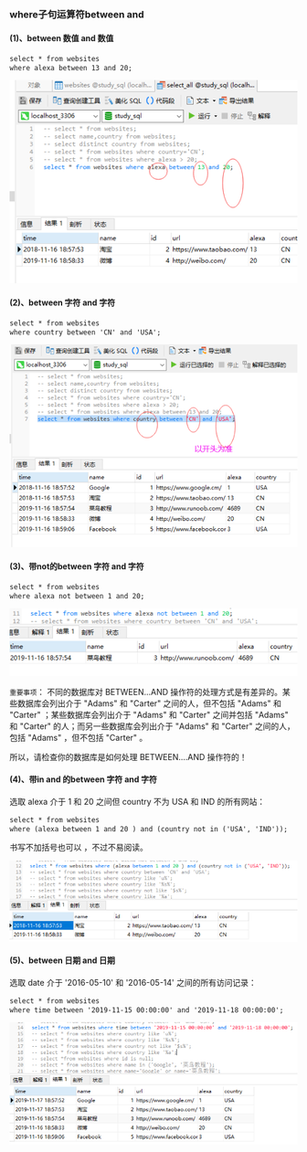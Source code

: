 ### where子句运算符between and

#### (1)、between 数值 and 数值
```
select * from websites 
where alexa between 13 and 20;
```
<img src='img/select_where_betweenAnd.png' />

#### (2)、between 字符 and 字符
```
select * from websites 
where country between 'CN' and 'USA';
```
<img src='img/select_where_betweenAnd_1.png' />

#### (3)、带not的between 字符 and 字符
```
select * from websites 
where alexa not between 1 and 20;
```
<img src='img/select_where_betweenAnd-not.png' />

`重要事项`：
不同的数据库对 BETWEEN...AND 操作符的处理方式是有差异的。某些数据库会列出介于 "Adams" 和 "Carter" 之间的人，但不包括 "Adams" 和 "Carter" ；某些数据库会列出介于 "Adams" 和 "Carter" 之间并包括 "Adams" 和 "Carter" 的人；而另一些数据库会列出介于 "Adams" 和 "Carter" 之间的人，包括 "Adams" ，但不包括 "Carter" 。

所以，请检查你的数据库是如何处理 BETWEEN....AND 操作符的！

#### (4)、带in and 的between 字符 and 字符
选取 alexa 介于 1 和 20 之间但 country 不为 USA 和 IND 的所有网站：
```
select * from websites 
where (alexa between 1 and 20 ) and (country not in ('USA', 'IND'));
```
书写不加括号也可以 ，不过不易阅读。

<img src='img/select_where_betweenAnd_in.png' />

#### (5)、between 日期 and 日期
选取 date 介于 '2016-05-10' 和 '2016-05-14' 之间的所有访问记录：
```
select * from websites 
where time between '2019-11-15 00:00:00' and '2019-11-18 00:00:00';
```
<img src='img/select_where_betweenAnd_time.png' />